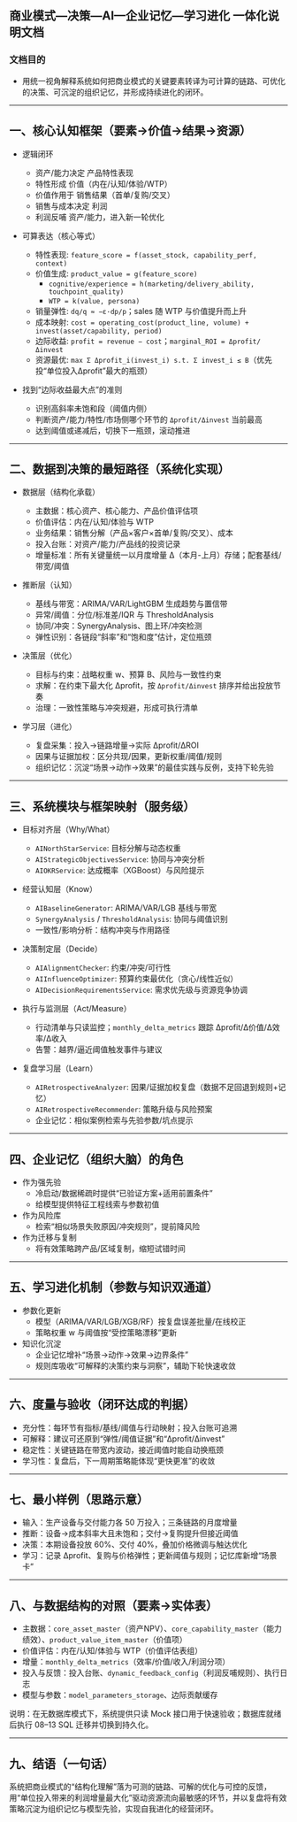 ## 商业模式—决策—AI—企业记忆—学习进化 一体化说明文档

### 文档目的
- 用统一视角解释系统如何把商业模式的关键要素转译为可计算的链路、可优化的决策、可沉淀的组织记忆，并形成持续进化的闭环。

---

## 一、核心认知框架（要素→价值→结果→资源）

- 逻辑闭环
  - 资产/能力决定 产品特性表现
  - 特性形成 价值（内在/认知/体验/WTP）
  - 价值作用于 销售结果（首单/复购/交叉）
  - 销售与成本决定 利润
  - 利润反哺 资产/能力，进入新一轮优化

- 可算表达（核心等式）
  - 特性表现: `feature_score = f(asset_stock, capability_perf, context)`
  - 价值生成: `product_value = g(feature_score)`
    - `cognitive/experience = h(marketing/delivery_ability, touchpoint_quality)`
    - `WTP = k(value, persona)`
  - 销量弹性: `dq/q ≈ −ε·dp/p`；sales 随 WTP 与价值提升而上升
  - 成本映射: `cost = operating_cost(product_line, volume) + invest(asset/capability, period)`
  - 边际收益: `profit = revenue − cost`；`marginal_ROI = Δprofit/Δinvest`
  - 资源最优: `max Σ Δprofit_i(invest_i) s.t. Σ invest_i ≤ B`（优先投“单位投入Δprofit”最大的瓶颈）

- 找到“边际收益最大点”的准则
  - 识别高斜率未饱和段（阈值内侧）
  - 判断资产/能力/特性/市场侧哪个环节的 `Δprofit/Δinvest` 当前最高
  - 达到阈值或递减后，切换下一瓶颈，滚动推进

---

## 二、数据到决策的最短路径（系统化实现）

- 数据层（结构化承载）
  - 主数据：核心资产、核心能力、产品价值评估项
  - 价值评估：内在/认知/体验与 WTP
  - 业务结果：销售分解（产品×客户×首单/复购/交叉）、成本
  - 投入台账：对资产/能力/产品线的投资记录
  - 增量标准：所有关键量统一以月度增量 Δ（本月-上月）存储；配套基线/带宽/阈值

- 推断层（认知）
  - 基线与带宽：ARIMA/VAR/LightGBM 生成趋势与置信带
  - 异常/阈值：分位/标准差/IQR 与 ThresholdAnalysis
  - 协同/冲突：SynergyAnalysis、图上环/冲突检测
  - 弹性识别：各链段“斜率”和“饱和度”估计，定位瓶颈

- 决策层（优化）
  - 目标与约束：战略权重 w、预算 B、风险与一致性约束
  - 求解：在约束下最大化 Δprofit，按 `Δprofit/Δinvest` 排序并给出投放节奏
  - 治理：一致性策略与冲突规避，形成可执行清单

- 学习层（进化）
  - 复盘采集：投入→链路增量→实际 Δprofit/ΔROI
  - 因果与证据加权：区分共现/因果，更新权重/阈值/规则
  - 组织记忆：沉淀“场景→动作→效果”的最佳实践与反例，支持下轮先验

---

## 三、系统模块与框架映射（服务级）

- 目标对齐层（Why/What）
  - `AINorthStarService`: 目标分解与动态权重
  - `AIStrategicObjectivesService`: 协同与冲突分析
  - `AIOKRService`: 达成概率（XGBoost）与风险提示

- 经营认知层（Know）
  - `AIBaselineGenerator`: ARIMA/VAR/LGB 基线与带宽
  - `SynergyAnalysis` / `ThresholdAnalysis`: 协同与阈值识别
  - 一致性/影响分析：结构冲突与作用路径

- 决策制定层（Decide）
  - `AIAlignmentChecker`: 约束/冲突/可行性
  - `AIInfluenceOptimizer`: 预算约束最优化（贪心/线性近似）
  - `AIDecisionRequirementsService`: 需求优先级与资源竞争协调

- 执行与监测层（Act/Measure）
  - 行动清单与只读监控；`monthly_delta_metrics` 跟踪 Δprofit/Δ价值/Δ效率/Δ收入
  - 告警：越界/逼近阈值触发事件与建议

- 复盘学习层（Learn）
  - `AIRetrospectiveAnalyzer`: 因果/证据加权复盘（数据不足回退到规则+记忆）
  - `AIRetrospectiveRecommender`: 策略升级与风险预案
  - 企业记忆：相似案例检索与先验参数/坑点提示

---

## 四、企业记忆（组织大脑）的角色

- 作为强先验
  - 冷启动/数据稀疏时提供“已验证方案+适用前置条件”
  - 给模型提供特征工程线索与参数初值
- 作为风险库
  - 检索“相似场景失败原因/冲突规则”，提前降风险
- 作为迁移与复制
  - 将有效策略跨产品/区域复制，缩短试错时间

---

## 五、学习进化机制（参数与知识双通道）

- 参数化更新
  - 模型（ARIMA/VAR/LGB/XGB/RF）按复盘误差批量/在线校正
  - 策略权重 w 与阈值按“受控策略漂移”更新
- 知识化沉淀
  - 企业记忆增补“场景→动作→效果→边界条件”
  - 规则库吸收“可解释的决策约束与洞察”，辅助下轮快速收敛

---

## 六、度量与验收（闭环达成的判据）

- 充分性：每环节有指标/基线/阈值与行动映射；投入台账可追溯
- 可解释：建议可还原到“弹性/阈值证据”和“Δprofit/Δinvest”
- 稳定性：关键链路在带宽内波动，接近阈值时能自动换瓶颈
- 学习性：复盘后，下一周期策略能体现“更快更准”的收敛

---

## 七、最小样例（思路示意）

- 输入：生产设备与交付能力各 50 万投入；三条链路的月度增量
- 推断：设备→成本斜率大且未饱和；交付→复购提升但接近阈值
- 决策：本期设备投放 60%、交付 40%，叠加价格微调与触达优化
- 学习：记录 Δprofit、复购与价格弹性；更新阈值与规则；记忆库新增“场景卡”

---

## 八、与数据结构的对照（要素→实体表）

- 主数据：`core_asset_master`（资产NPV）、`core_capability_master`（能力绩效）、`product_value_item_master`（价值项）
- 价值评估：内在/认知/体验与 WTP（价值评估表组）
- 增量：`monthly_delta_metrics`（效率/价值/收入/利润分项）
- 投入与反馈：投入台账、`dynamic_feedback_config`（利润反哺规则）、执行日志
- 模型与参数：`model_parameters_storage`、边际贡献缓存

说明：在无数据库模式下，系统提供只读 Mock 接口用于快速验收；数据库就绪后执行 08–13 SQL 迁移并切换到持久化。

---

## 九、结语（一句话）

系统把商业模式的“结构化理解”落为可测的链路、可解的优化与可控的反馈，用“单位投入带来的利润增量最大化”驱动资源流向最敏感的环节，并以复盘将有效策略沉淀为组织记忆与模型先验，实现自我进化的经营闭环。



